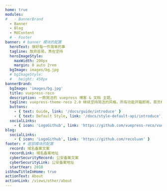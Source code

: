 ```yaml
---
home: true
modules:
#   - BannerBrand
  - Banner
  - Blog
  - MdContent
  # - Footer
banner: # banner 模块的配置
  heroText: 做好每一件简单的事
  tagline: 放弃容易，贵在坚持
  heroImageStyle:
    maxWidth: 200px
    margin: 0 auto 2rem
  bgImage: images/bg.jpg
  # bgImageStyle:
  #   height: 450px
bannerBrand:
  bgImage: 'images/bg.jpg'
  title: vuepress-reco
  description: 一款简洁的 vuepress 博客 & 文档 主题。
  tagline: vuepress-theme-reco 2.0 继续坚持简洁的风格，所有功能开箱即用，首页模块化组装，使用 tailwindcss 书写样式，将 Vite 作为默认编译器。你只需要负责内容创作，其他请交给我。
  buttons:
    - { text: Guide, link: '/docs/guide/introduce' }
    - { text: Default Style, link: '/docs/style-default-api/introduce', type: 'plain' }
  socialLinks:
    - { icon: 'LogoGithub', link: 'https://github.com/vuepress-reco/vuepress-theme-reco' }
blog:
  socialLinks:
    - { icon: 'LogoGithub', link: 'https://github.com/recoluan' }
footer: # 底部模块的配置
  record: 域名备案文案
  recordLink: 域名备案地址
  cyberSecurityRecord: 公安备案文案
  cyberSecurityLink: 公安备案地址
  startYear: 2018
isShowTitleInHome: true
actionText: About
actionLink: /views/other/about
---
```

